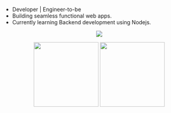 - Developer | Engineer-to-be
- Building seamless functional web apps.
- Currently learning Backend development using Nodejs.
   
<p align="center">
  <img src="https://skillicons.dev/icons?i=html,figma,tailwindcss,js,python,java,react,nodejs,expressjs,mongodb,redis,docker,nextjs,typescript,git" />
</p>



<p align="center">
  <img src="https://github-readme-stats.vercel.app/api?username=smritisingh21&show_icons=true&theme=radical" height="170" />
  <img src="https://github-readme-streak-stats.herokuapp.com/?user=smritisingh21&theme=radical" height="170" />
</p>





